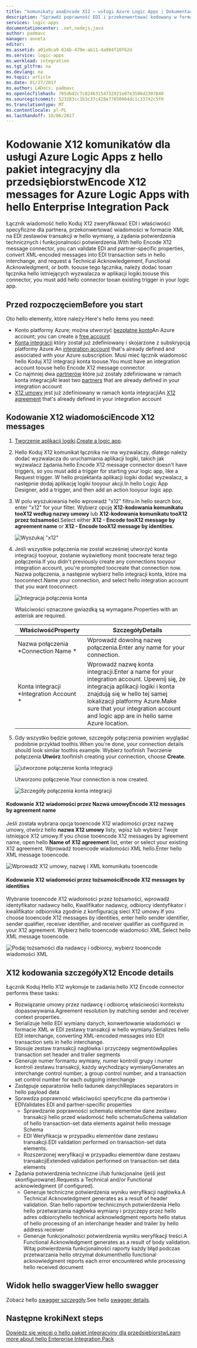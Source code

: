 ```yaml
---
title: "komunikaty aaaEncode X12 — usługi Azure Logic Apps | Dokumentacja firmy Microsoft"
description: "Sprawdź poprawność EDI i przekonwertować kodowany w formacie XML komunikaty z X12 komunikatu kodera w hello pakiet integracyjny dla przedsiębiorstw dla usługi Azure Logic Apps"
services: logic-apps
documentationcenter: .net,nodejs,java
author: padmavc
manager: anneta
editor: 
ms.assetid: a01e9ca9-816b-479e-ab11-4a984f10f62d
ms.service: logic-apps
ms.workload: integration
ms.tgt_pltfrm: na
ms.devlang: na
ms.topic: article
ms.date: 01/27/2017
ms.author: LADocs; padmavc
ms.openlocfilehash: 785dbd2c7c82463154732921e07e3586d2307840
ms.sourcegitcommit: 523283cc1b3c37c428e77850964dc1c33742c5f0
ms.translationtype: MT
ms.contentlocale: pl-PL
ms.lasthandoff: 10/06/2017
---
```

# <a name="encode-x12-messages-for-azure-logic-apps-with-hello-enterprise-integration-pack"></a><span data-ttu-id="b3c86-103">Kodowanie X12 komunikatów dla usługi Azure Logic Apps z hello pakiet integracyjny dla przedsiębiorstw</span><span class="sxs-lookup"><span data-stu-id="b3c86-103">Encode X12 messages for Azure Logic Apps with hello Enterprise Integration Pack</span></span>

<span data-ttu-id="b3c86-104">Łącznik wiadomość hello Koduj X12 zweryfikować EDI i właściwości specyficzne dla partnera, przekonwertować wiadomości w formacie XML na EDI zestawów transakcji w hello wymiany, a żądania potwierdzenia technicznych i funkcjonalności potwierdzenia.</span><span class="sxs-lookup"><span data-stu-id="b3c86-104">With hello Encode X12 message connector, you can validate EDI and partner-specific properties, convert XML-encoded messages into EDI transaction sets in hello interchange, and request a Technical Acknowledgement, Functional Acknowledgment, or both.</span></span>
<span data-ttu-id="b3c86-105">toouse tego łącznika, należy dodać tooan łącznika hello istniejących wyzwalacza w aplikacji logiki.</span><span class="sxs-lookup"><span data-stu-id="b3c86-105">toouse this connector, you must add hello connector tooan existing trigger in your logic app.</span></span>

## <a name="before-you-start"></a><span data-ttu-id="b3c86-106">Przed rozpoczęciem</span><span class="sxs-lookup"><span data-stu-id="b3c86-106">Before you start</span></span>

<span data-ttu-id="b3c86-107">Oto hello elementy, które należy:</span><span class="sxs-lookup"><span data-stu-id="b3c86-107">Here's hello items you need:</span></span>

* <span data-ttu-id="b3c86-108">Konto platformy Azure; można utworzyć [bezpłatne konto](https://azure.microsoft.com/free)</span><span class="sxs-lookup"><span data-stu-id="b3c86-108">An Azure account; you can create a [free account](https://azure.microsoft.com/free)</span></span>
* <span data-ttu-id="b3c86-109">[Konta integracji](logic-apps-enterprise-integration-create-integration-account.md) który został już zdefiniowany i skojarzone z subskrypcją platformy Azure.</span><span class="sxs-lookup"><span data-stu-id="b3c86-109">An [integration account](logic-apps-enterprise-integration-create-integration-account.md) that's already defined and associated with your Azure subscription.</span></span> <span data-ttu-id="b3c86-110">Musi mieć łącznik wiadomość hello Koduj X12 integracji konta toouse.</span><span class="sxs-lookup"><span data-stu-id="b3c86-110">You must have an integration account toouse hello Encode X12 message connector.</span></span>
* <span data-ttu-id="b3c86-111">Co najmniej dwa [partnerów](logic-apps-enterprise-integration-partners.md) które już zostały zdefiniowane w ramach konta integracji</span><span class="sxs-lookup"><span data-stu-id="b3c86-111">At least two [partners](logic-apps-enterprise-integration-partners.md) that are already defined in your integration account</span></span>
* <span data-ttu-id="b3c86-112">[X12 umowy](logic-apps-enterprise-integration-x12.md) jest już zdefiniowany w ramach konta integracji</span><span class="sxs-lookup"><span data-stu-id="b3c86-112">An [X12 agreement](logic-apps-enterprise-integration-x12.md) that's already defined in your integration account</span></span>

## <a name="encode-x12-messages"></a><span data-ttu-id="b3c86-113">Kodowanie X12 wiadomości</span><span class="sxs-lookup"><span data-stu-id="b3c86-113">Encode X12 messages</span></span>

1. <span data-ttu-id="b3c86-114">[Tworzenie aplikacji logiki](logic-apps-create-a-logic-app.md).</span><span class="sxs-lookup"><span data-stu-id="b3c86-114">[Create a logic app](logic-apps-create-a-logic-app.md).</span></span>

2. <span data-ttu-id="b3c86-115">Hello Koduj X12 komunikat łącznika nie ma wyzwalaczy, dlatego należy dodać wyzwalacza do uruchamiania aplikacji logiki, takich jak wyzwalacz żądania.</span><span class="sxs-lookup"><span data-stu-id="b3c86-115">hello Encode X12 message connector doesn't have triggers, so you must add a trigger for starting your logic app, like a Request trigger.</span></span> <span data-ttu-id="b3c86-116">W hello projektanta aplikacji logiki dodać wyzwalacz, a następnie dodaj aplikację logiki tooyour akcji.</span><span class="sxs-lookup"><span data-stu-id="b3c86-116">In hello Logic App Designer, add a trigger, and then add an action tooyour logic app.</span></span>

3.  <span data-ttu-id="b3c86-117">W polu wyszukiwania hello wprowadź "x12" filtru.</span><span class="sxs-lookup"><span data-stu-id="b3c86-117">In hello search box, enter "x12" for your filter.</span></span> <span data-ttu-id="b3c86-118">Wybierz opcję **X12-kodowania komunikatu tooX12 według nazwy umowy** lub **X12-kodowania komunikatu tooX12 przez tożsamości**.</span><span class="sxs-lookup"><span data-stu-id="b3c86-118">Select either **X12 - Encode tooX12 message by agreement name** or **X12 - Encode tooX12 message by identities**.</span></span>
   
    ![Wyszukaj "x12"](./media/logic-apps-enterprise-integration-x12-encode/x12decodeimage1.png) 

3. <span data-ttu-id="b3c86-120">Jeśli wszystkie połączenia nie został wcześniej utworzyć konta integracji tooyour, zostanie wyświetlony monit toocreate teraz tego połączenia.</span><span class="sxs-lookup"><span data-stu-id="b3c86-120">If you didn't previously create any connections tooyour integration account, you're prompted toocreate that connection now.</span></span> <span data-ttu-id="b3c86-121">Nazwa połączenia, a następnie wybierz hello integracji konta, które ma tooconnect.</span><span class="sxs-lookup"><span data-stu-id="b3c86-121">Name your connection, and select hello integration account that you want tooconnect.</span></span> 
   
    ![Integracja połączenia konta](./media/logic-apps-enterprise-integration-x12-encode/x12encodeimage1.png)

    <span data-ttu-id="b3c86-123">Właściwości oznaczone gwiazdką są wymagane.</span><span class="sxs-lookup"><span data-stu-id="b3c86-123">Properties with an asterisk are required.</span></span>

    | <span data-ttu-id="b3c86-124">Właściwość</span><span class="sxs-lookup"><span data-stu-id="b3c86-124">Property</span></span> | <span data-ttu-id="b3c86-125">Szczegóły</span><span class="sxs-lookup"><span data-stu-id="b3c86-125">Details</span></span> |
    | --- | --- |
    | <span data-ttu-id="b3c86-126">Nazwa połączenia *</span><span class="sxs-lookup"><span data-stu-id="b3c86-126">Connection Name *</span></span> |<span data-ttu-id="b3c86-127">Wprowadź dowolną nazwę połączenia.</span><span class="sxs-lookup"><span data-stu-id="b3c86-127">Enter any name for your connection.</span></span> |
    | <span data-ttu-id="b3c86-128">Konta integracji *</span><span class="sxs-lookup"><span data-stu-id="b3c86-128">Integration Account *</span></span> |<span data-ttu-id="b3c86-129">Wprowadź nazwę konta integracji.</span><span class="sxs-lookup"><span data-stu-id="b3c86-129">Enter a name for your integration account.</span></span> <span data-ttu-id="b3c86-130">Upewnij się, że integracja aplikacji logiki i konta znajdują się w hello tej samej lokalizacji platformy Azure.</span><span class="sxs-lookup"><span data-stu-id="b3c86-130">Make sure that your integration account and logic app are in hello same Azure location.</span></span> |

5.  <span data-ttu-id="b3c86-131">Gdy wszystko będzie gotowe, szczegóły połączenia powinien wyglądać podobnie przykład toothis.</span><span class="sxs-lookup"><span data-stu-id="b3c86-131">When you're done, your connection details should look similar toothis example.</span></span> <span data-ttu-id="b3c86-132">Wybierz toofinish Tworzenie połączenia **Utwórz**.</span><span class="sxs-lookup"><span data-stu-id="b3c86-132">toofinish creating your connection, choose **Create**.</span></span>

    ![utworzone połączenie konta integracji](./media/logic-apps-enterprise-integration-x12-encode/x12encodeimage2.png)

    <span data-ttu-id="b3c86-134">Utworzono połączenie.</span><span class="sxs-lookup"><span data-stu-id="b3c86-134">Your connection is now created.</span></span>

    ![Szczegóły połączenia konta integracji](./media/logic-apps-enterprise-integration-x12-encode/x12encodeimage3.png) 

#### <a name="encode-x12-messages-by-agreement-name"></a><span data-ttu-id="b3c86-136">Kodowanie X12 wiadomości przez Nazwa umowy</span><span class="sxs-lookup"><span data-stu-id="b3c86-136">Encode X12 messages by agreement name</span></span>

<span data-ttu-id="b3c86-137">Jeśli została wybrana opcja tooencode X12 wiadomości przez nazwę umowy, otwórz hello **nazwa X12 umowy** listy, wpisz lub wybierz Twoje istniejące X12 umowy.</span><span class="sxs-lookup"><span data-stu-id="b3c86-137">If you chose tooencode X12 messages by agreement name, open hello **Name of X12 agreement** list, enter or select your existing X12 agreement.</span></span> <span data-ttu-id="b3c86-138">Wprowadź tooencode wiadomości XML hello.</span><span class="sxs-lookup"><span data-stu-id="b3c86-138">Enter hello XML message tooencode.</span></span>

![Wprowadź X12 umowy, nazwę i XML komunikatu tooencode](./media/logic-apps-enterprise-integration-x12-encode/x12encodeimage4.png)

#### <a name="encode-x12-messages-by-identities"></a><span data-ttu-id="b3c86-140">Kodowanie X12 wiadomości przez tożsamości</span><span class="sxs-lookup"><span data-stu-id="b3c86-140">Encode X12 messages by identities</span></span>

<span data-ttu-id="b3c86-141">Wybranie tooencode X12 wiadomości przez tożsamości, wprowadź identyfikator nadawcy hello, Kwalifikator nadawcy, odbiorcy identyfikator i kwalifikator odbiornika zgodnie z konfiguracją sieci X12 umowy.</span><span class="sxs-lookup"><span data-stu-id="b3c86-141">If you choose tooencode X12 messages by identities, enter hello sender identifier, sender qualifier, receiver identifier, and receiver qualifier as configured in your X12 agreement.</span></span> <span data-ttu-id="b3c86-142">Wybierz hello tooencode wiadomości XML.</span><span class="sxs-lookup"><span data-stu-id="b3c86-142">Select hello XML message tooencode.</span></span>
   
![Podaj tożsamości dla nadawcy i odbiorcy, wybierz tooencode wiadomości XML](./media/logic-apps-enterprise-integration-x12-encode/x12encodeimage5.png) 

## <a name="x12-encode-details"></a><span data-ttu-id="b3c86-144">X12 kodowania szczegóły</span><span class="sxs-lookup"><span data-stu-id="b3c86-144">X12 Encode details</span></span>

<span data-ttu-id="b3c86-145">Łącznik Koduj Hello X12 wykonuje te zadania:</span><span class="sxs-lookup"><span data-stu-id="b3c86-145">hello X12 Encode connector performs these tasks:</span></span>

* <span data-ttu-id="b3c86-146">Rozwiązanie umowy przez nadawcę i odbiorcę właściwości kontekstu dopasowywania.</span><span class="sxs-lookup"><span data-stu-id="b3c86-146">Agreement resolution by matching sender and receiver context properties.</span></span>
* <span data-ttu-id="b3c86-147">Serializuje hello EDI wymiany danych, konwertowanie wiadomości w formacie XML w EDI zestawy transakcji w hello wymiany.</span><span class="sxs-lookup"><span data-stu-id="b3c86-147">Serializes hello EDI interchange, converting XML-encoded messages into EDI transaction sets in hello interchange.</span></span>
* <span data-ttu-id="b3c86-148">Stosuje zestaw transakcji nagłówka i przyczepy segmentów</span><span class="sxs-lookup"><span data-stu-id="b3c86-148">Applies transaction set header and trailer segments</span></span>
* <span data-ttu-id="b3c86-149">Generuje numer formantu wymiany, numer kontroli grupy i numer kontroli zestawu transakcji, każdy wychodzący wymiany</span><span class="sxs-lookup"><span data-stu-id="b3c86-149">Generates an interchange control number, a group control number, and a transaction set control number for each outgoing interchange</span></span>
* <span data-ttu-id="b3c86-150">Zastępuje separatorów hello ładunek danych</span><span class="sxs-lookup"><span data-stu-id="b3c86-150">Replaces separators in hello payload data</span></span>
* <span data-ttu-id="b3c86-151">Sprawdza poprawność właściwości specyficzne dla partnerów i EDI</span><span class="sxs-lookup"><span data-stu-id="b3c86-151">Validates EDI and partner-specific properties</span></span>
  * <span data-ttu-id="b3c86-152">Sprawdzanie poprawności schematu elementów dane zestawu transakcji hello przed wiadomość hello schematu</span><span class="sxs-lookup"><span data-stu-id="b3c86-152">Schema validation of hello transaction-set data elements against hello message Schema</span></span>
  * <span data-ttu-id="b3c86-153">EDI Weryfikacja w przypadku elementów dane zestawu transakcji.</span><span class="sxs-lookup"><span data-stu-id="b3c86-153">EDI validation performed on transaction-set data elements.</span></span>
  * <span data-ttu-id="b3c86-154">Rozszerzonej weryfikacji w przypadku elementów dane zestawu transakcji</span><span class="sxs-lookup"><span data-stu-id="b3c86-154">Extended validation performed on transaction-set data elements</span></span>
* <span data-ttu-id="b3c86-155">Żądania potwierdzenia techniczne i/lub funkcjonalne (jeśli jest skonfigurowane).</span><span class="sxs-lookup"><span data-stu-id="b3c86-155">Requests a Technical and/or Functional acknowledgment (if configured).</span></span>
  * <span data-ttu-id="b3c86-156">Generuje techniczne potwierdzenia wyniku weryfikacji nagłówka.</span><span class="sxs-lookup"><span data-stu-id="b3c86-156">A Technical Acknowledgment generates as a result of header validation.</span></span> <span data-ttu-id="b3c86-157">Stan hello raportów technicznych potwierdzenia Hello hello przetwarzania nagłówka wymiany i przyczepy przez hello adres odbiorcy</span><span class="sxs-lookup"><span data-stu-id="b3c86-157">hello technical acknowledgment reports hello status of hello processing of an interchange header and trailer by hello address receiver</span></span>
  * <span data-ttu-id="b3c86-158">Generuje funkcjonalności potwierdzenia wyniku weryfikacji treści.</span><span class="sxs-lookup"><span data-stu-id="b3c86-158">A Functional Acknowledgment generates as a result of body validation.</span></span> <span data-ttu-id="b3c86-159">Witaj potwierdzenia funkcjonalności raporty każdy błąd podczas przetwarzania hello otrzymał dokument</span><span class="sxs-lookup"><span data-stu-id="b3c86-159">hello functional acknowledgment reports each error encountered while processing hello received document</span></span>

## <a name="view-hello-swagger"></a><span data-ttu-id="b3c86-160">Widok hello swagger</span><span class="sxs-lookup"><span data-stu-id="b3c86-160">View hello swagger</span></span>
<span data-ttu-id="b3c86-161">Zobacz hello [swagger szczegóły](/connectors/x12/).</span><span class="sxs-lookup"><span data-stu-id="b3c86-161">See hello [swagger details](/connectors/x12/).</span></span> 

## <a name="next-steps"></a><span data-ttu-id="b3c86-162">Następne kroki</span><span class="sxs-lookup"><span data-stu-id="b3c86-162">Next steps</span></span>
[<span data-ttu-id="b3c86-163">Dowiedz się więcej o hello pakiet integracyjny dla przedsiębiorstw</span><span class="sxs-lookup"><span data-stu-id="b3c86-163">Learn more about hello Enterprise Integration Pack</span></span>](logic-apps-enterprise-integration-overview.md "Dowiedz się więcej na temat pakiet integracyjny dla przedsiębiorstw") 

